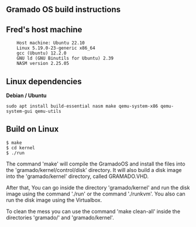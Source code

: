 ## Gramado OS build instructions

## Fred's host machine
```
    Host machine: Ubuntu 22.10
    Linux 5.19.0-23-generic x86_64
    gcc (Ubuntu) 12.2.0 
    GNU ld (GNU Binutils for Ubuntu) 2.39
    NASM version 2.25.05
```

## Linux dependencies

**Debian / Ubuntu**
```console
sudo apt install build-essential nasm make qemu-system-x86 qemu-system-gui qemu-utils 
```

## Build on Linux

```console
$ make
$ cd kernel
$ ./run
```

The command 'make' will compile the GramadoOS and install the files 
into the 'gramado/kernel/control/disk' directory. It will also build 
a disk image into the 'gramado/kernel' directory, called GRAMADO.VHD.

After that, You can go inside the directory 'gramado/kernel' and 
run the disk image using the command './run' or the command './runkvm'. 
You also can run the disk image using the Virtualbox.

To clean the mess you can use the command 'make clean-all' inside
the directories 'gramado/' and 'gramado/kernel'. 



